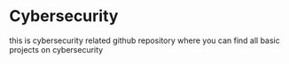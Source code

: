 # Cybersecurity
this is cybersecurity related github repository where you can find all basic projects on cybersecurity
